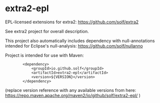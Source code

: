 # extra2-epl
EPL-licensed extensions for extra2: https://github.com/solf/extra2

See extra2 project for overall description.

This project also automatically includes dependency with null-annotations intended for Eclipse's null-analysis: https://github.com/solf/nullanno

Project is intended for use with Maven:
```
		<dependency>
			<groupId>io.github.solf</groupId>
			<artifactId>extra2-epl</artifactId>
			<version>${VERSION}</version>
		</dependency>
```
(replace version reference with any available versions from here: https://repo.maven.apache.org/maven2/io/github/solf/extra2-epl/ )
